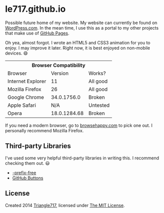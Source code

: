 # le717.github.io #

Possible future home of my website. My website can currently be found on [WordPress.com](http://Triangle717.WordPress.com). In the mean time, I use this as a portal to my other projects that make use of [GitHub Pages](http://pages.github.com).

Oh yea, almost forgot. I wrote an HTML5 and CSS3 animation for you to enjoy. I may improve it later. Right now, it is best enjoyed on non-mobile devices. :smile:

<table>
<tr>
<th colspan="3">Browser Compatibility</th>
</tr>
<tr>
<tr>
<td>Browser</td>
<td>Version</td>
<td>Works?</td>
</tr>
<td>Internet Explorer</td>
<td>11</td>
<td>All good</td>
</tr>
<td>Mozilla Firefox</td>
<td>26</td>
<td>All good</td>
</tr>
<td>Google Chrome</td>
<td>34.0.1756.0</td>
<td>Broken</td>
</tr>
<td>Apple Safari</td>
<td>N/A</td>
<td>Untested</td>
</tr>
<td>Opera</td>
<td>18.0.1284.68</td>
<td>Broken</td>
</tr>
</table>

If you need a modern browser, go to [browsehappy.com](http://browsehappy.com/) to pick one out. I personally recommend Mozilla Firefox.

## Third-party Libraries ##

I've used some very helpful third-party libraries in writing this. I recommend checking them out. :smiley:

* [-prefix-free](http://leaverou.github.io/prefixfree/)
* [GitHub Buttons](http://ghbtns.com/)

## License ##

Created 2014 [Triangle717](http://Triangle717.WordPress.com/), licensed under [The MIT License](http://opensource.org/licenses/MIT).
